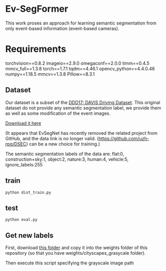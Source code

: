

# Ev-SegFormer


This work proses an approach for learning semantic segmentation from only event-based information (event-based cameras).


# Requirements
torchvision==0.8.2
imageio==2.9.0
omegaconf==2.0.0
timm==0.4.5
mmcv_full==1.3.8
torch==1.7.1
tqdm==4.46.1
opencv_python==4.4.0.46
numpy==1.18.5
mmcv==1.3.8
Pillow==8.3.1



## Dataset
Our dataset is a subset of the [DDD17: DAVIS Driving Dataset](http://sensors.ini.uzh.ch/news_page/DDD17.html). This original dataset do not provide any semantic segmentation label, we provide them as well as some modification of the event images.


[Download it here](https://drive.google.com/open?id=1Ug6iZc7WYQWCklxwcemCeyw3CPyuuxJf)

(It appears that EvSegNet has recently removed the related project from GitHub, and the data link is no longer valid. (https://github.com/uzh-rpg/DSEC) can be a new choice for training.)


The semantic segmentation labels of the data are:
flat:0, construction+sky:1, object:2,  nature:3,  human:4, vehicle:5, ignore_labels:255


## train

```
python dist_train.py
```

## test


```
python eval.py
```


## Get new labels

First, download [this folder](https://drive.google.com/drive/folders/1NjTGAoSCpYw_l89l1BdulJi0B_qIIiin?usp=sharing) and copy it into the weights folder of this repository (so that you have weights/cityscapes_grasycale folder).

Then execute this script specifying the grayscale image path
